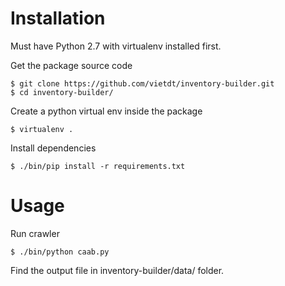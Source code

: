 Installation
============

Must have Python 2.7 with virtualenv installed first.

Get the package source code

    $ git clone https://github.com/vietdt/inventory-builder.git
    $ cd inventory-builder/

Create a python virtual env inside the package

    $ virtualenv .

Install dependencies

    $ ./bin/pip install -r requirements.txt

Usage
=====

Run crawler

    $ ./bin/python caab.py

Find the output file in inventory-builder/data/ folder.
